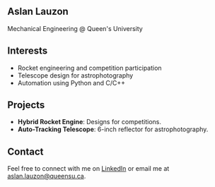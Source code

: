 ## Aslan Lauzon
Mechanical Engineering @ Queen's University

## Interests
- Rocket engineering and competition participation
- Telescope design for astrophotography
- Automation using Python and C/C++

## Projects
- **Hybrid Rocket Engine**: Designs for competitions.
- **Auto-Tracking Telescope**: 6-inch reflector for astrophotography.

## Contact
Feel free to connect with me on [LinkedIn]([https://www.linkedin.com/in/yourprofile](https://www.linkedin.com/in/aslan-lauzon-72710a2a4/)) or email me at [aslan.lauzon@queensu.ca](mailto:aslan.lauzon@queensu.ca).

